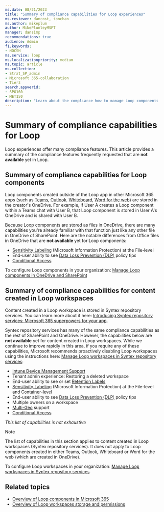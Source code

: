 ```yaml
---
ms.date: 08/21/2023
title: "Summary of compliance capabilities for Loop experiences"
ms.reviewer: dancost, tonchan
ms.author: mikeplum
author: MikePlumleyMSFT
manager: dansimp
recommendations: true
audience: Admin
f1.keywords:
- NOCSH
ms.service: loop
ms.localizationpriority: medium
ms.topic: article
ms.collection:
- Strat_SP_admin
- Microsoft 365-collaboration
- Tier3
search.appverid:
- SPO160
- MET150
description: "Learn about the compliance how to manage Loop components capabilities for Loop experiences."
---
```


# Summary of compliance capabilities for Loop

Loop experiences offer many compliance features. This article provides a summary of the compliance features frequently requested that are **not available** yet in Loop.

## Summary of compliance capabilities for Loop components

Loop components created outside of the Loop app in other Microsoft 365 apps (such as [Teams](https://support.microsoft.com/office/first-things-to-know-about-loop-components-in-microsoft-teams-ee2a584b-5785-4dd6-8a2d-956131a29c81), [Outlook](https://support.microsoft.com/office/use-loop-components-in-outlook-9b47c279-011d-4042-bd7f-8bbfca0cb136), [Whiteboard](https://support.microsoft.com/office/loop-components-in-whiteboard-c5f08f54-995e-473e-be6e-7f92555da347), [Word for the web](https://support.microsoft.com/office/use-loop-components-in-word-for-the-web-645cc20d-5c98-4bdb-b559-380c5a27c5e5)) are stored in the creator's OneDrive. For example, if User A creates a Loop component within a Teams chat with User B, that Loop component is stored in User A's OneDrive and is shared with User B.

Because Loop components are stored as files in OneDrive, there are many capabilities you're already familiar with that function just like any other file in OneDrive of SharePoint. Here are the notable differences from Office files in OneDrive that are **not available** yet for Loop components:

- [Sensitivity Labeling](/microsoft-365/compliance/information-protection) (Microsoft Information Protection) at the File-level
- End-user ability to see [Data Loss Prevention (DLP)](/microsoft-365/compliance/dlp-learn-about-dlp) policy tips
- [Conditional Access](/azure/active-directory/conditional-access/overview)

To configure Loop components in your organization: [Manage Loop components in OneDrive and SharePoint](/microsoft-365/loop/components-configuration)

## Summary of compliance capabilities for content created in Loop workspaces

Content created in a Loop workspace is stored in Syntex repository services. You can learn more about it here: [Introducing Syntex repository services: Microsoft 365 superpowers for your app](https://devblogs.microsoft.com/microsoft365dev/introducing-syntex-repository-services-microsoft-365-superpowers-for-your-app/).

Syntex repository services has many of the same compliance capabilities as the rest of SharePoint and OneDrive. However, the capabilities below are **not available** yet for content created in Loop workspaces. While we continue to improve rapidly in this area, if you require any of these capabilities, Microsoft recommends proactively disabling Loop workspaces using the instructions here: [Manage Loop workspaces in Syntex repository services](/microsoft-365/loop/loop-workspaces-configuration):

- [Intune Device Management Support](/mem/intune/remote-actions/device-management)
- Tenant admin experience: Restoring a deleted workspace
- End-user ability to see or set [Retention Labels](/microsoft-365/compliance/retention-policies-sharepoint)
- [Sensitivity Labeling](/microsoft-365/compliance/information-protection) (Microsoft Information Protection) at the File-level and Container-level
- End-user ability to see [Data Loss Prevention (DLP)](/microsoft-365/compliance/dlp-learn-about-dlp) policy tips
- Multiple owners on a workspace
- [Multi-Geo](/microsoft-365/enterprise/microsoft-365-multi-geo) support
- [Conditional Access](/azure/active-directory/conditional-access/overview) 

*This list of capabilities is not exhaustive*

> [!NOTE]
> The list of capabilities in this section applies to content created in Loop workspaces (Syntex repository services). It does not apply to Loop components created in either Teams, Outlook, Whiteboard or Word for the web (which are created in OneDrive).

To configure Loop workspaces in your organization: [Manage Loop workspaces in Syntex repository services](/microsoft-365/loop/loop-workspaces-configuration)

## Related topics

- [Overview of Loop components in Microsoft 365](/microsoft-365/loop/loop-components-teams)
- [Overview of Loop workspaces storage and permissions](/microsoft-365/loop/loop-workspaces-storage-permission)
